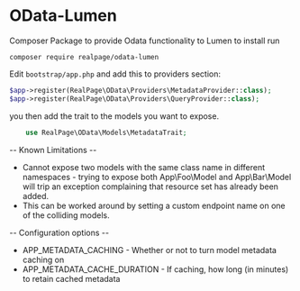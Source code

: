 
# OData-Lumen
Composer Package to provide Odata functionality to Lumen
to install run
```
composer require realpage/odata-lumen
```

Edit `bootstrap/app.php` and add this to providers section:

```php
$app->register(RealPage\OData\Providers\MetadataProvider::class);
$app->register(RealPage\OData\Providers\QueryProvider::class);

```

you then add the trait to the models you want to expose.

```php
    use RealPage\OData\Models\MetadataTrait;
```

-- Known Limitations --

* Cannot expose two models with the same class name in different
namespaces - trying to expose both App\Foo\Model and App\Bar\Model
will trip an exception complaining that resource set has already been
added.
* This can be worked around by setting a custom endpoint name on one
of the colliding models.

-- Configuration options --
* APP_METADATA_CACHING - Whether or not to turn model metadata caching on
* APP_METADATA_CACHE_DURATION - If caching, how long (in minutes) to
retain cached metadata
